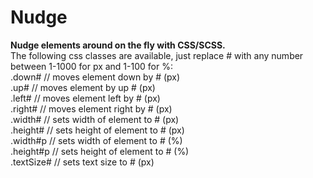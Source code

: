 Nudge
=====

<b>Nudge elements around on the fly with CSS/SCSS.</b>
<br />
The following css classes are available, just replace # with any number between 1-1000 for px and 1-100 for %:
<br />
.down#  	// moves element down by # (px)<br />
.up#		// moves element by up # (px)<br />
.left#		// moves element left by # (px)<br />
.right#		// moves element right by # (px)<br />
.width#		// sets width of element to # (px)<br />
.height#	// sets height of element to # (px)<br />
.width#p	// sets width of element to # (%)<br />
.height#p	// sets height of element to # (%)<br />
.textSize#	// sets text size to # (px)<br />
